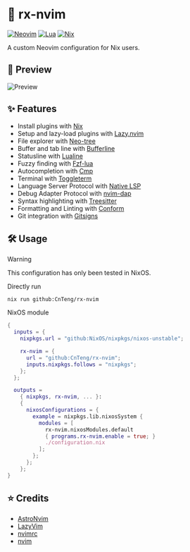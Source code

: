 # 🚀 rx-nvim

[![Neovim][neovim-shield]][neovim-url]
[![Lua][lua-shield]][lua-url]
[![Nix][nix-shield]][nix-url]

A custom Neovim configuration for Nix users.

## 🌟 Preview

![Preview](https://github.com/CnTeng/rx-nvim/assets/56501688/e57dd052-debe-4e93-b649-8a4f262a9e9c)

## ✨ Features

- Install plugins with [Nix](https://nixos.org)
- Setup and lazy-load plugins with [Lazy.nvim](https://github.com/folke/lazy.nvim)
- File explorer with [Neo-tree](https://github.com/nvim-neo-tree/neo-tree.nvim)
- Buffer and tab line with [Bufferline](https://github.com/akinsho/bufferline.nvim)
- Statusline with [Lualine](https://github.com/nvim-lualine/lualine.nvim)
- Fuzzy finding with [Fzf-lua](https://github.com/ibhagwan/fzf-lua)
- Autocompletion with [Cmp](https://github.com/hrsh7th/nvim-cmp)
- Terminal with [Toggleterm](https://github.com/akinsho/toggleterm.nvim)
- Language Server Protocol with [Native LSP](https://github.com/neovim/nvim-lspconfig)
- Debug Adapter Protocol with [nvim-dap](https://github.com/mfussenegger/nvim-dap)
- Syntax highlighting with [Treesitter](https://github.com/nvim-treesitter/nvim-treesitter)
- Formatting and Linting with [Conform](https://github.com/stevearc/conform.nvim)
- Git integration with [Gitsigns](https://github.com/lewis6991/gitsigns.nvim)

## 🛠️ Usage

> [!WARNING]
> This configuration has only been tested in NixOS.

Directly run

```shell
nix run github:CnTeng/rx-nvim
```

NixOS module

```nix
{
  inputs = {
    nixpkgs.url = "github:NixOS/nixpkgs/nixos-unstable";

    rx-nvim = {
      url = "github:CnTeng/rx-nvim";
      inputs.nixpkgs.follows = "nixpkgs";
    };
  };

  outputs =
    { nixpkgs, rx-nvim, ... }:
    {
      nixosConfigurations = {
        example = nixpkgs.lib.nixosSystem {
          modules = [
            rx-nvim.nixosModules.default
            { programs.rx-nvim.enable = true; }
            ./configuration.nix
          ];
        };
      };
    };
}
```

## ⭐ Credits

- [AstroNvim](https://github.com/AstroNvim/AstroNvim)
- [LazyVim](https://github.com/LazyVim/LazyVim)
- [nvimrc](https://github.com/XXiaoA/nvimrc)
- [nvim](https://github.com/ofseed/nvim)

<!-- MARKDOWN LINKS & IMAGES -->

[neovim-shield]: https://img.shields.io/badge/NeoVim-%252357A143.svg?style=for-the-badge&logo=neovim&logoColor=white
[neovim-url]: https://neovim.io
[lua-shield]: https://img.shields.io/badge/Lua-%232C2D72?style=for-the-badge&logo=lua&logoColor=white
[lua-url]: https://www.lua.org
[nix-shield]: https://img.shields.io/badge/NixOS-%235277C3?style=for-the-badge&logo=nixos&logoColor=white
[nix-url]: https://nixos.org
